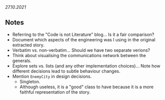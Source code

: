 *27.10.2021*

## Notes

* Referring to the "Code is not Literature" blog... Is it a fair comparison?
* Document which aspects of the engineering was I using in the original extracted story.
* Verbatim vs. non-verbatim... Should we have two separate verions?
* Think about visualising the communications network between the generals.
* Explore sets vs. lists (and any other implementation choices)... Note how different decisions lead to subtle behaviour changes.
* Mention `EnemyCity` in design decisions.
  * Singleton.
  * Although useless, it is a "good" class to have because it is a more faithful representation of the story.
